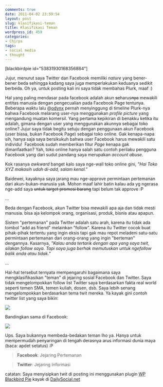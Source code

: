 ```yaml
---
comments: true
date: 2011-04-02 23:59:54
layout: post
slug: klasifikasi-teman
title: Klasifikasi Teman
wordpress_id: 459
categories:
- Chirps
tags:
- social media
- thought
---
```


[blackbirdpie id="53831930168356864"]

Jujur, menurut saya Twitter dan Facebook memiliki _nature_ yang bener-bener beda sehingga kadang saya juga memperlakukan keduanya sedikit berbeda. Oh ya, untuk posting kali ini saya tidak membahas Plurk, maaf :)

<!-- more -->

Hal yang paling mendasar pada facebook adalah akun <del>se</del>harus<del>nya</del> mewakili entitas manusia dengan pengecualian pada Facebook Page tentunya. Beberapa waktu lalu @[odynx](http://plurk.com/odynx) pernah menyinggung di timeline Plurk-nya bahwa Facebook melarang user-nya menggunakan _profile picture_ yang mengandung muatan komersil. Yang pertama kepikiran di benakku ketika itu adalah, gimana dengan user yang menggunakan akunnya sebagai toko online? Jujur saya tidak begitu setuju dengan penggunaan akun Facebook (user biasa, bukan Facebook Page) sebagai toko online. Gak kenapa-napa sih, hanya saja saya bersikukuh bahwa user Facebook harus mewakili satu individu!  Facebook sudah memberikan fitur _Page_ kenapa gak dimanfaatkan? Yah, toko online hanya salah satu contoh perilaku pengguna Facebook yang dari sudut pandang saya merupakan _account abuse_.

Kok rasanya _awkward_ banget kalo saya nge-wall toko online gini, _"Hai Toko XYZ makasih udah di-add, salam kenal."_

Baidewei, kayaknya saya jarang mau nge-approve permintaan pertemanan dari akun-bukan-manusia yak. Mohon maaf lahir batin kalau ada yg ngerasa nge-add saya <del>untuk target promosi barang</del> tapi belum tak approve :P


...


Beda dengan Facebook, akun Twitter bisa mewakili apa aja dan tidak mesti manusia. bisa aja kelompok orang, organisasi, produk, bisnis atau apapun.

Sistem "pertemanan" pada Twitter adalah satu arah, karena itu tidak ada tombol "add as friend" melainkan "follow". Karena itu Twitter cocok buat pihak-pihak tertentu yang ingin eksis tapi gak mau repot meladeni satu-satu permintaan pertemanan dari orang-orang yang ingin "berteman" dengannya. Kasarnya, _"Kalau anda tertarik dengan apa yang saya twit, silakan follow saya. Tapi saya juga berhak memutuskan untuk ngefollow balik anda atau tidak."_


...


Hal-hal tersebut ternyata mempengaruhi bagaimana saya mengklasifikasikan "teman" di jejaring sosial Facebook dan Twitter. Saya tidak mengelompokkan follow list Twitter saya berdasarkan fakta real world seperti temen SMA, temen kuliah, dosen, dsb. Saya lebih senang mengelompokkan berdasarkan tema twit mereka. Ya kayak gini contoh twitter list yang saya bikin:

[![](http://img.akhyar.web.id/posts/my-twitter-list.png)](http://img.akhyar.web.id/posts/my-twitter-list.png)

Bandingkan sama di Facebook:

[![](http://img.akhyar.web.id/posts/my-fb-list.png)](http://img.akhyar.web.id/posts/my-fb-list.png)

Ups. Saya bukannya membeda-bedakan teman lho ya. Hanya untuk mempermudah penyaringan di tengah derasnya arus informasi dunia maya (baca: apdet setatus) :P


> 

> 
> **Facebook**: Jejaring Pertemanan
> 
> 

> 
> **Twitter**: Jejaring Informasi
> 
> 
catatan: Saya menyisipkan twit di posting ini menggunakan plugin [WP Blackbird Pie](http://wordpress.org/extend/plugins/twitter-blackbird-pie/) kayak di [DailySocial.net](http://dailysocial.net/2010/11/06/embed-tweet-ke-blog-wordpress/)
